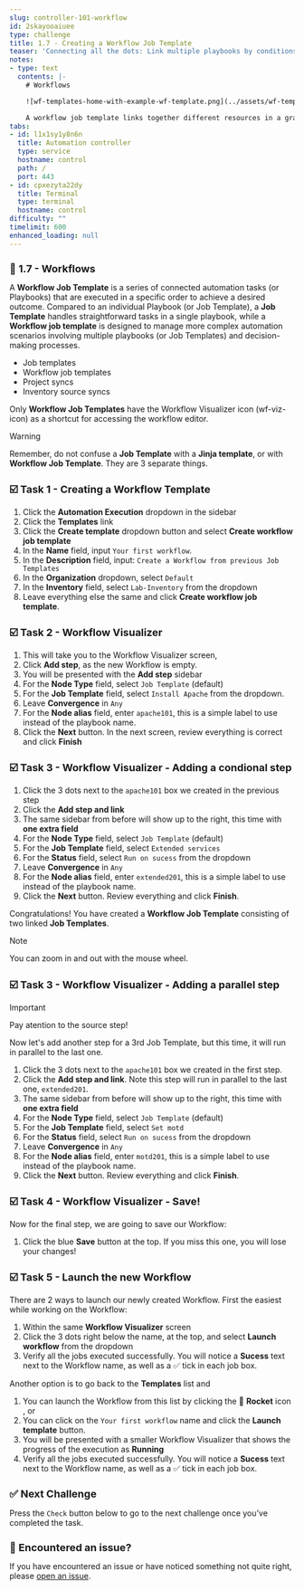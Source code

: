 ```yaml
---
slug: controller-101-workflow
id: 2skayooaiuee
type: challenge
title: 1.7 - Creating a Workflow Job Template
teaser: 'Connecting all the dots: Link multiple playbooks by conditions'
notes:
- type: text
  contents: |-
    # Workflows

    ![wf-templates-home-with-example-wf-template.png](../assets/wf-templates-home-with-example-wf-template.png)

    A workflow job template links together different resources in a graphical way, this can include multiple playbooks (job templates), project syncs and even other workflows.
tabs:
- id: l1x1sy1y8n6n
  title: Automation controller
  type: service
  hostname: control
  path: /
  port: 443
- id: cpxezyta22dy
  title: Terminal
  type: terminal
  hostname: control
difficulty: ""
timelimit: 600
enhanced_loading: null
---
```

🔗 1.7 - Workflows
===

A **Workflow Job Template** is a series of connected automation tasks (or Playbooks) that are executed in a specific order to achieve a desired outcome.
Compared to an individual Playbook (or Job Template), a **Job Template** handles straightforward tasks in a single playbook, while a **Workflow job template** is designed to manage more complex automation scenarios involving multiple playbooks (or Job Templates) and decision-making processes.

- Job templates
- Workflow job templates
- Project syncs
- Inventory source syncs

Only **Workflow Job Templates** have the Workflow Visualizer icon (wf-viz-icon) as a shortcut for accessing the workflow editor.

> [!WARNING]
> Remember, do not confuse a **Job Template** with a **Jinja template**, or with **Workflow Job Template**.  They are 3 separate things.

☑️ Task 1 - Creating a Workflow Template
===

1. Click the **Automation Execution** dropdown in the sidebar
2. Click the **Templates** link
3. Click the **Create template** dropdown button and select **Create workflow job template**
4. In the **Name** field, input `Your first workflow`.
5. In the **Description** field, input: `Create a Workflow from previous Job Templates`
6. In the **Organization** dropdown, select `Default`
7. In the **Inventory** field, select `Lab-Inventory` from the dropdown
8. Leave everything else the same and click **Create workflow job template**.

☑️ Task 2 - Workflow Visualizer
===

1. This will take you to the Workflow Visualizer screen,
2. Click **Add step**, as the new Workflow is empty.
3. You will be presented with the **Add step** sidebar
4. For the **Node Type** field, select `Job Template` (default)
5. For the **Job Template** field, select `Install Apache`  from the dropdown.
6. Leave **Convergence** in `Any`
7. For the **Node alias** field, enter `apache101`, this is a simple label to use instead of the playbook name.
8. Click the **Next** button. In the next screen, review everything is correct and click **Finish**

☑️ Task 3 - Workflow Visualizer - Adding a condional step
===

1. Click the 3 dots next to the `apache101`  box we created in the previous step
2. Click the **Add step and link**
3. The same sidebar from before will show up to the right, this time with **one extra field**
4. For the **Node Type** field, select `Job Template` (default)
5.  For the **Job Template** field, select `Extended services`
6.  For the **Status** field, select `Run on sucess` from the dropdown
7.  Leave **Convergence** in `Any`
8. For the **Node alias** field, enter `extended201`, this is a simple label to use instead of the playbook name.
9.  Click the **Next** button. Review everything and click **Finish**.

Congratulations!  You have created a **Workflow Job Template** consisting of two linked **Job Templates**.

> [!NOTE]
> You can zoom in and out with the mouse wheel.

☑️ Task 3 - Workflow Visualizer - Adding a parallel step
===

> [!IMPORTANT]
> Pay atention to the source step!

Now let's add another step for a 3rd Job Template, but this time, it will run in parallel to the last one.

1. Click the 3 dots next to the `apache101`  box we created in the first step.
2. Click the **Add step and link**. Note this step will run in parallel to the last one, `extended201`.
3. The same sidebar from before will show up to the right, this time with **one extra field**
4. For the **Node Type** field, select `Job Template` (default)
5.  For the **Job Template** field, select `Set motd`
6.  For the **Status** field, select `Run on sucess` from the dropdown
7.  Leave **Convergence** in `Any`
8. For the **Node alias** field, enter `motd201`, this is a simple label to use instead of the playbook name.
9.  Click the **Next** button. Review everything and click **Finish**.

☑️ Task 4 - Workflow Visualizer - Save!
===

Now for the final step, we are going to save our Workflow:

1. Click the blue **Save** button at the top. If you miss this one, you will lose your changes!

☑️ Task 5 - Launch the new Workflow
===

There are 2 ways to launch our newly created Workflow. First the easiest while working on the Workflow:

1. Within the same **Workflow Visualizer** screen
2. Click the 3 dots right below the name, at the top, and select **Launch workflow** from the dropdown
3. Verify all the jobs executed successfully. You will  notice a **Sucess** text next to the Workflow name, as well as a ✅ tick in each job box.

Another option is to go back to the **Templates** list and
1. You can launch the Workflow from this list by clicking the 🚀 **Rocket** icon , or
2. You can click on the `Your first workflow`  name and click the **Launch template** button.
3. You will be presented with a smaller Workflow Visualizer that shows the progress of the execution as **Running**
4. Verify all the jobs executed successfully. You will  notice a **Sucess** text next to the Workflow name, as well as a ✅ tick in each job box.

✅ Next Challenge
===
Press the `Check` button below to go to the next challenge once you’ve completed the task.

🐛 Encountered an issue?
====

If you have encountered an issue or have noticed something not quite right, please [open an issue](https://github.com/ansible/instruqt/issues/new?labels=controller-101&title=Issue+with+Intro+to+Controller+slug+ID:+controller-101-workflow+AAP25&assignees=leogallego).

<style type="text/css" rel="stylesheet">
  .lightbox {
    display: none;
    position: fixed;
    justify-content: center;
    align-items: center;
    z-index: 999;
    top: 0;
    left: 0;
    right: 0;
    bottom: 0;
    padding: 1rem;
    background: rgba(0, 0, 0, 0.8);
    margin-left: auto;
    margin-right: auto;
    margin-top: auto;
    margin-bottom: auto;
  }
  .lightbox:target {
    display: flex;
  }
  .lightbox img {
    /* max-height: 100% */
    max-width: 60%;
    max-height: 60%;
  }
  img {
    display: block;
    margin-left: auto;
    margin-right: auto;
  }
  h1 {
    font-size: 18px;
  }
    h2 {
    font-size: 16px;
    font-weight: 600
  }
    h3 {
    font-size: 14px;
    font-weight: 600
  }
  p span {
    font-size: 14px;
  }
  ul li span {
    font-size: 14px
  }
</style>
